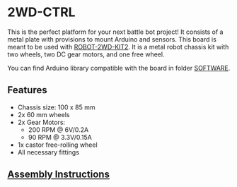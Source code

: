 # 2WD-CTRL

This is the perfect platform for your next battle bot project!
It consists of a metal plate with provisions to mount Arduino and sensors.
This board is meant to be used with [ROBOT-2WD-KIT2](https://www.olimex.com/Products/RobotParts/Chassis/ROBOT-2WD-KIT2/).
It is a metal robot chassis kit with two wheels, two DC gear motors, and one free wheel.

You can find Arduino library compatible with the board in folder [SOFTWARE](SOFTWARE).

## Features

- Chassis size: 100 x 85 mm
- 2x 60 mm wheels
- 2x Gear Motors:
  - 200 RPM @ 6V/0.2A
  - 90 RPM @ 3.3V/0.15A
- 1x castor free-rolling wheel
- All necessary fittings

## [Assembly Instructions](doc/web/assembly.md)
